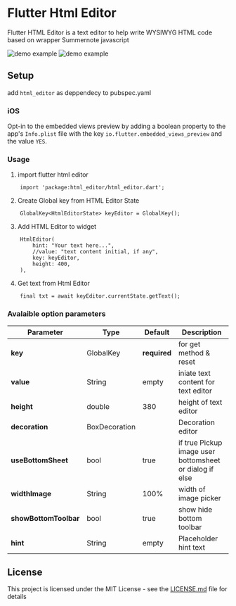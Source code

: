 # Flutter Html Editor

Flutter HTML Editor is a text editor to help write WYSIWYG HTML code based on wrapper Summernote javascript

![demo example](https://github.com/xrb21/flutter-html-editor/screenshoot/flutter_html_editor.gif)  ![demo example](https://github.com/xrb21/flutter-html-editor/screenshoot/sc.jpeg)


## Setup

add ```html_editor``` as deppendecy to pubspec.yaml

### iOS

Opt-in to the embedded views preview by adding a boolean property to the app's ```Info.plist``` file with the key ```io.flutter.embedded_views_preview``` and the value ```YES```.

### Usage

1. import flutter html editor
```
    import 'package:html_editor/html_editor.dart';
```

2. Create Global key from HTML Editor State
```
    GlobalKey<HtmlEditorState> keyEditor = GlobalKey();
```

3. Add HTML Editor to widget
```
    HtmlEditor(
        hint: "Your text here...",
        //value: "text content initial, if any",
        key: keyEditor,
        height: 400,
    ),
```

4. Get text from Html Editor
```
    final txt = await keyEditor.currentState.getText();
```


### Avalaible option parameters

Parameter | Type | Default | Description
------------ | ------------- | ------------- | -------------
**key** | GlobalKey<HtmlEditorState> | **required** | for get method & reset
**value** | String | empty | iniate text content for text editor
**height** | double | 380 | height of text editor
**decoration** | BoxDecoration |  | Decoration editor
**useBottomSheet** | bool | true | if true Pickup image user bottomsheet or dialog if else
**widthImage** | String | 100% | width of image picker
**showBottomToolbar** | bool | true | show hide bottom toolbar
**hint** | String | empty | Placeholder hint text


## License

This project is licensed under the MIT License - see the [LICENSE.md](LICENSE.md) file for details



